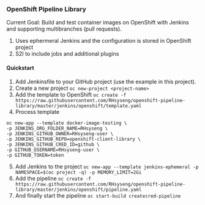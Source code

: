 ### OpenShift Pipeline Library 

Current Goal: Build and test container images on OpenShift with Jenkins and supporting
multibranches (pull requests).

1. Uses ephermeral Jenkins and the configuration is stored in OpenShift project
2. S2I to include jobs and additional plugins

#### Quickstart

1. Add Jenkinsfile to your GitHub project (use the example in this project).
2. Create a new project `oc new-project <project-name>`
3. Add the template to OpenShift `oc create -f https://raw.githubusercontent.com/RHsyseng/openshift-pipeline-library/master/jenkins/openshift/template.yaml`
4. Process template
  ```
  oc new-app --template docker-image-testing \
  -p JENKINS_ORG_FOLDER_NAME=RHsyseng \
  -p JENKINS_GITHUB_OWNER=RHsyseng-user \
  -p JENKINS_GITHUB_REPO=openshift-client-library \
  -p JENKINS_GITHUB_CRED_ID=github \
  -p GITHUB_USERNAME=RHsyseng-user \
  -p GITHUB_TOKEN=token
  ```
5. Add Jenkins to the project `oc new-app --template jenkins-ephemeral -p NAMESPACE=$(oc project -q) -p MEMORY_LIMIT=2Gi`
6. Add the pipeline `oc create -f https://raw.githubusercontent.com/RHsyseng/openshift-pipeline-library/master/jenkins/openshift/pipeline.yaml`
7. And finally start the pipeline `oc start-build createcred-pipeline`

